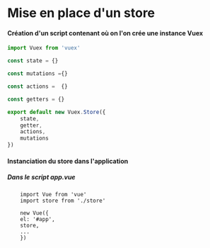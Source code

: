 


# Mise en place d'un store

<div class="grid grid-cols-2 gap-4">

<div>

#### Création d'un script contenant où on l'on crée une instance Vuex

```ts
import Vuex from 'vuex'

const state = {}

const mutations ={}

const actions =  {}

const getters = {}

export default new Vuex.Store({
    state,
    getter,
    actions,
    mutations
})

```
</div>
<div>

#### Instanciation du store dans l'application

##### Dans le script app.vue 

```ts{2,6}
    import Vue from 'vue'
    import store from './store'

    new Vue({
    el: '#app',
    store,
    ...
    })
```

</div>

</div>